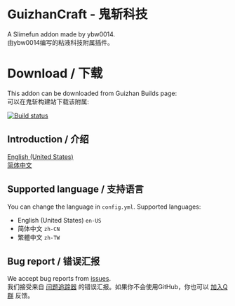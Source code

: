 # GuizhanCraft - 鬼斩科技

A Slimefun addon made by ybw0014.  
由ybw0014编写的粘液科技附属插件。

# Download / 下载

This addon can be downloaded from Guizhan Builds page:  
可以在鬼斩构建站下载该附属:

[![Build status](https://builds.guizhanss.net/f/ybw0014/GuizhanCraft/master/badge.svg)](https://builds.guizhanss.net/ybw0014/GuizhanCraft/master)

## Introduction / 介绍

[English (United States)](/documents/intro-en-US.md)  
[简体中文](/documents/intro-zh-CN.md)

## Supported language / 支持语言

You can change the language in `config.yml`. Supported languages:

- English (United States) `en-US`
- 简体中文 `zh-CN`
- 繁體中文 `zh-TW`

## Bug report / 错误汇报

We accept bug reports from [issues](https://github.com/ybw0014/GuizhanCraft/issues).  
我们接受来自 [问题追踪器](https://github.com/ybw0014/GuizhanCraft/issues) 的错误汇报。如果你不会使用GitHub，你也可以 [加入Q群](https://ybw0014.net/go/sf-qgroup) 反馈。
